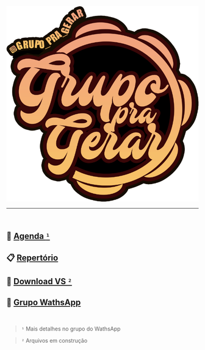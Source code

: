 
![Logo Pra Gerar](./logo.png)

<hr><br>

## 📕 [Agenda `¹`](https://github.com/grupopragerar/info/blob/master/agenda.md)

## 📋 [Repertório](https://github.com/grupopragerar/info/blob/master/repertorio.md)

## 💾 [Download VS `²`](https://www.dropbox.com/sh/p9i8o63s0q7anox/AAD0e4UnQex7g_EYDCASZ0XWa?dl=0)


## 📱 [Grupo WathsApp](https://chat.whatsapp.com/Kpjm8c1cLJNIup9iKYORr0)


<br>

> `¹` Mais detalhes no grupo do WathsApp

> `²` Arquivos em construção
